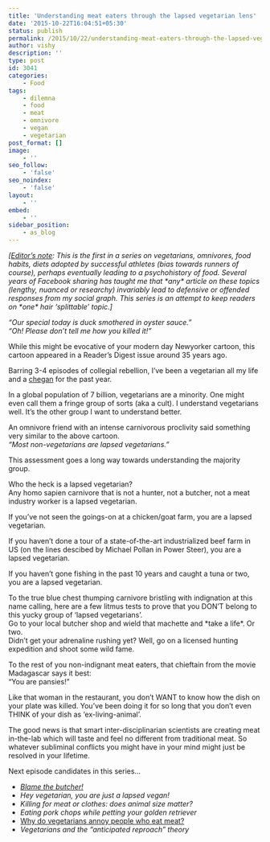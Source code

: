 ```yaml
---
title: 'Understanding meat eaters through the lapsed vegetarian lens'
date: '2015-10-22T16:04:51+05:30'
status: publish
permalink: /2015/10/22/understanding-meat-eaters-through-the-lapsed-vegetarian-lens
author: vishy
description: ''
type: post
id: 3041
categories: 
    - Food
tags:
    - dilemna
    - food
    - meat
    - omnivore
    - vegan
    - vegetarian
post_format: []
image:
    - ''
seo_follow:
    - 'false'
seo_noindex:
    - 'false'
layout:
    - ''
embed:
    - ''
sidebar_position:
    - as_blog
---
```

*\[<u>Editor’s note</u>: This is the first in a series on vegetarians, omnivores, food habits, diets adopted by successful athletes (bias towards runners of course), perhaps eventually leading to a psychohistory of food. Several years of Facebook sharing has taught me that \*any\* article on these topics (lengthy, nuanced or researchy) invariably lead to defensive or offended responses from my social graph. This series is an attempt to keep readers on \*one\* hair ‘splittable’ topic.\]*

*“Our special today is duck smothered in oyster sauce.”*  
 *“Oh! Please don’t tell me how you killed it!”*

While this might be evocative of your modern day Newyorker cartoon, this cartoon appeared in a Reader’s Digest issue around 35 years ago.

Barring 3-4 episodes of collegial rebellion, I’ve been a vegetarian all my life and a [chegan](http://www.urbandictionary.com/define.php?term=Chegan) for the past year.

In a global population of 7 billion, vegetarians are a minority. One might even call them a fringe group of sorts (aka a cult). I understand vegetarians well. It’s the other group I want to understand better.

An omnivore friend with an intense carnivorous proclivity said something very similar to the above cartoon.  
*“Most non-vegetarians are lapsed vegetarians.”*

This assessment goes a long way towards understanding the majority group.

Who the heck is a lapsed vegetarian?  
Any homo sapien carnivore that is not a hunter, not a butcher, not a meat industry worker is a lapsed vegetarian.

If you’ve not seen the goings-on at a chicken/goat farm, you are a lapsed vegetarian.

If you haven’t done a tour of a state-of-the-art industrialized beef farm in US (on the lines descibed by Michael Pollan in Power Steer), you are a lapsed vegetarian.

If you haven’t gone fishing in the past 10 years and caught a tuna or two, you are a lapsed vegetarian.

To the true blue chest thumping carnivore bristling with indignation at this name calling, here are a few litmus tests to prove that you DON’T belong to this yucky group of ‘lapsed vegetarians’.  
Go to your local butcher shop and wield that machette and \*take a life\*. Or two.  
Didn’t get your adrenaline rushing yet? Well, go on a licensed hunting expedition and shoot some wild fame.

To the rest of you non-indignant meat eaters, that chieftain from the movie Madagascar says it best:  
“You are pansies!”

Like that woman in the restaurant, you don’t WANT to know how the dish on your plate was killed. You’ve been doing it for so long that you don’t even THINK of your dish as ‘ex-living-animal’.

The good news is that smart inter-disciplinarian scientists are creating meat in-the-lab which will taste and feel no different from traditional meat. So whatever subliminal conflicts you might have in your mind might just be resolved in your lifetime.

Next episode candidates in this series…

- [*Blame the butcher!*](http://www.ulaar.com/2016/08/28/blame-the-butcher/)
- *Hey vegetarian, you are just a lapsed vegan!*
- *Killing for meat or clothes: does animal size matter?*
- *Eating pork chops while petting your golden retriever*
- [Why do vegetarians annoy people who eat meat?](http://www.ulaar.com/2016/09/18/why-do-vegetarians-annoy-people-who-eat-meat/)
- *Vegetarians and the “anticipated reproach” theory*